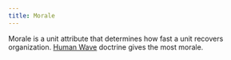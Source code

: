 ```yaml
---
title: Morale
---
```



Morale is a unit attribute that determines how fast a unit recovers
organization. [Human Wave](/wiki/Human_Wave "Human Wave") doctrine gives
the most morale.
